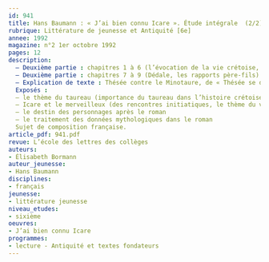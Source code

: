 ```yaml
---
id: 941
title: Hans Baumann : « J’ai bien connu Icare ». Étude intégrale  (2/2)
rubrique: Littérature de jeunesse et Antiquité [6e]
annee: 1992
magazine: n°2 1er octobre 1992
pages: 12
description: 
  – Deuxième partie : chapitres 1 à 6 (l’évocation de la vie crétoise, l’évolution des personnages (Icare et Dédale), la fin d’un monde
  – Deuxième partie : chapitres 7 à 9 (Dédale, les rapports père-fils)
  – Explication de texte : Thésée contre le Minotaure, de « Thésée se dirigea… » à « … à quitter Minos des yeux »
  Exposés :
  – le thème du taureau (importance du taureau dans l’histoire crétoise, place du taureau dans le roman)
  – Icare et le merveilleux (des rencontres initiatiques, le thème du vol)
  – le destin des personnages après le roman
  – le traitement des données mythologiques dans le roman
  Sujet de composition française.
article_pdf: 941.pdf
revue: L’école des lettres des collèges
auteurs:
- Élisabeth Bormann
auteur_jeunesse:
- Hans Baumann
disciplines:
- français
jeunesse:
- littérature jeunesse
niveau_etudes:
- sixième
oeuvres:
- J’ai bien connu Icare
programmes:
- lecture - Antiquité et textes fondateurs
---
```


